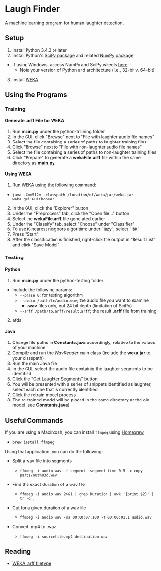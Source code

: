 # Laugh Finder
A machine learning program for human laughter detection.

## Setup
1. Install Python 3.4.3 or later
2. Install Python's [SciPy package](http://www.scipy.org/) and related [NumPy package](http://www.numpy.org/)
  - If using Windows, access NumPy and SciPy wheels [here](http://www.lfd.uci.edu/~gohlke/pythonlibs/#numpy)
    - Note your version of Python and architecture (i.e., 32-bit v. 64-bit)
3. Install [WEKA](http://www.cs.waikato.ac.nz/ml/weka/)

## Using the Programs

### Training

#### Generate .arff File for WEKA
1. Run **main.py** under the python-training folder
2. In the GUI, click "Browse" next to "File with laughter audio file names"
3. Select the file containing a series of paths to laughter training files
4. Click "Browse" next to "File with non-laughter audio file names"
5. Select the file containing a series of paths to non-laughter training files
6. Click "Prepare" to generate a **wekaFile.arff** file within the same directory as **main.py**

#### Using WEKA
1. Run WEKA using the following command:
  - `java -Xmx512m -classpath /location/of/weka/jar/weka.jar weka.gui.GUIChooser`
2. In the GUI, click the "Explorer" button
3. Under the "Preprocess" tab, click the "Open file..." button
4. Select the **wekaFile.arff** file generated earlier
5. Under the "Classify" tab, select "Choose" under "Classifier"
6. To use K-nearest neigbors algorithm: under "lazy", select "IBk"
7. Press "Start"
8. After the classification is finished, right-click the output in "Result List" and click "Save Model"

### Testing

#### Python
1. Run **main.py** under the python-testing folder
  - Include the following params:
    - `--phase 0`; for testing algorithm
    - `--audio /path/to/audio.wav`; the audio file you want to examine
      - **.wav** files only, not 24 bit depth (limitation of SciPy)
    - `--arff /path/to/arff/result.arff`; the result **.arff** file from training
2. afds

#### Java
1. Change file paths in **Constants.java** accordingly, relative to the values of your machine
2. Compile and run the *WavReader* main class (include the **weka.jar** to your classpath)
3. Run the main Java file
4. In the GUI, select the audio file containig the laughter segments to be identified
5. Click the "Get Laughter Segments" button
6. You will be presented with a series of snippets identified as laughter, select each one that is correctly identified
7. Click the retrain model process
8. The re-trained model will be placed in the same directory as the old model (see **Constants.java**)

## Useful Commands
If you are using a Macintosh, you can install `ffmpeg` using [Homebrew](http://brew.sh/)
- `brew install ffmpeg`

Using that application, you can do the following:

- Split a wav file into segments
  - `ffmpeg -i audio.wav -f segment -segment_time 0.5 -c copy parts/out%03d.wav`

- Find the exact duration of a wav file
  - `ffmpeg -i audio.wav 2>&1 | grep Duration | awk '{print $2}' | tr -d ,`

- Cut for a given duration of a wav file
  - `ffmpeg -i audio.wav -ss 00:00:07.100 -t 00:00:01.1 audio.wav`

- Convert .mp4 to .wav
  - `ffmpeg -i sourcefile.mp4 destination.wav`

## Reading
- [WEKA .arff filetype](https://weka.wikispaces.com/ARFF+%28developer+version%29)
